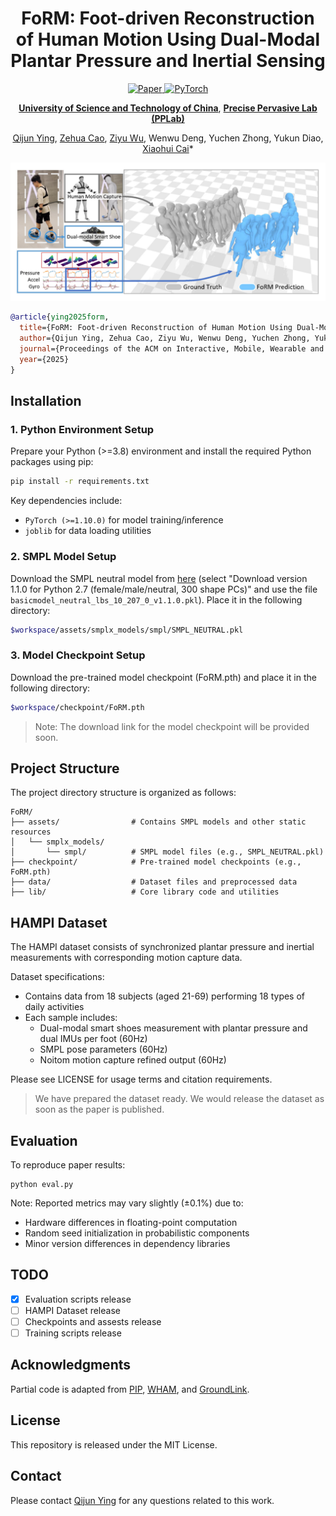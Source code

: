 <div align="center">
<h1>FoRM: Foot-driven Reconstruction of Human Motion Using Dual-Modal Plantar Pressure and Inertial Sensing</h1>

<a href="https://doi.org/10.1145/3749551" target="_blank" rel="noopener noreferrer">
  <img src="https://img.shields.io/badge/IMWUT (UbiComp)-10.1145/3749551-blue" alt="Paper">
</a>
<a href="https://pytorch.org/get-started/locally/"><img alt="PyTorch" src="https://img.shields.io/badge/PyTorch-ee4c2c?logo=pytorch&logoColor=white"></a>

**[University of Science and Technology of China](https://www.ustc.edu.cn/)**, **[Precise Pervasive Lab (PPLab)](https://pplab.ustc.edu.cn/main.htm)**

[Qijun Ying](https://gaigey.github.io/), [Zehua Cao](https://scholar.google.com/citations?user=jU6kdSIAAAAJ&hl=en), [Ziyu Wu](http://home.ustc.edu.cn/~wzy1999/), Wenwu Deng, Yuchen Zhong, Yukun Diao, [Xiaohui Cai](https://scholar.google.com/citations?user=uypjEiYAAAAJ&hl)*

![Overview](./assets/over_picture.jpg)
</div>

```bibtex
@article{ying2025form,
  title={FoRM: Foot-driven Reconstruction of Human Motion Using Dual-Modal Plantar Pressure and Inertial Sensing},
  author={Qijun Ying, Zehua Cao, Ziyu Wu, Wenwu Deng, Yuchen Zhong, Yukun Diao, Xiaohui Cai},
  journal={Proceedings of the ACM on Interactive, Mobile, Wearable and Ubiquitous Technologies (IMWUT)},
  year={2025}
}
```

## Installation

### 1. Python Environment Setup
Prepare your Python (>=3.8) environment and install the required Python packages using pip:
```bash
pip install -r requirements.txt
```

Key dependencies include:
- `PyTorch (>=1.10.0)` for model training/inference
- `joblib` for data loading utilities

### 2. SMPL Model Setup
Download the SMPL neutral model from [here](https://smpl.is.tue.mpg.de/download.php) (select "Download version 1.1.0 for Python 2.7 (female/male/neutral, 300 shape PCs)" and use the file `basicmodel_neutral_lbs_10_207_0_v1.1.0.pkl`). Place it in the following directory:
```bash
$workspace/assets/smplx_models/smpl/SMPL_NEUTRAL.pkl
```

### 3. Model Checkpoint Setup
Download the pre-trained model checkpoint (FoRM.pth) and place it in the following directory:
```bash
$workspace/checkpoint/FoRM.pth
```
> Note: The download link for the model checkpoint will be provided soon.

## Project Structure

The project directory structure is organized as follows:
```
FoRM/
├── assets/                # Contains SMPL models and other static resources
│   └── smplx_models/
│       └── smpl/          # SMPL model files (e.g., SMPL_NEUTRAL.pkl)
├── checkpoint/            # Pre-trained model checkpoints (e.g., FoRM.pth)
├── data/                  # Dataset files and preprocessed data
├── lib/                   # Core library code and utilities
```

## HAMPI Dataset

The HAMPI dataset consists of synchronized plantar pressure and inertial measurements with corresponding motion capture data.

Dataset specifications:

- Contains data from 18 subjects (aged 21-69) performing 18 types of daily activities
- Each sample includes:
  - Dual-modal smart shoes measurement with plantar pressure and dual IMUs per foot (60Hz)
  - SMPL pose parameters (60Hz)
  - Noitom motion capture refined output (60Hz)

Please see LICENSE for usage terms and citation requirements.

> We have prepared the dataset ready. We would release the dataset as soon as the paper is published.

<!-- ## Training -->

## Evaluation

To reproduce paper results:

```
python eval.py
```

Note: Reported metrics may vary slightly (±0.1%) due to:

- Hardware differences in floating-point computation
- Random seed initialization in probabilistic components
- Minor version differences in dependency libraries

## TODO

- [x] Evaluation scripts release
- [ ] HAMPI Dataset release
- [ ] Checkpoints and assests release
- [ ] Training scripts release

## Acknowledgments
Partial code is adapted from [PIP](https://github.com/Xinyu-Yi/PIP), [WHAM](https://github.com/yohanshin/WHAM), and [GroundLink](https://github.com/hanxingjian/GroundLink).

## License

This repository is released under the MIT License.

## Contact

Please contact [Qijun Ying](yqj@mail.ustc.edu.cn) for any questions related to this work.
